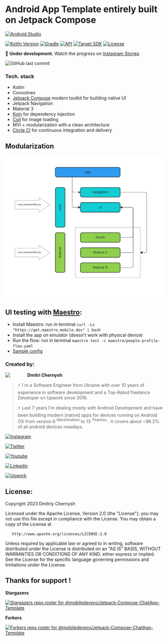 # Android App Template entirely built on Jetpack Compose

[![Android Studio](https://img.shields.io/badge/Android%20Studio%20Giraffe-2022.3.1%20Canary%206-orange.svg?style=for-the-badge)](https://developer.android.com/studio/preview)

[![Kotlin Version](https://img.shields.io/badge/kotlin-1.8.0-blue.svg?style=for-the-badge)](http://kotlinlang.org/)
[![Gradle](https://img.shields.io/badge/gradle-8.0-blue.svg?style=for-the-badge)](https://lv.binarybabel.org/catalog/gradle/latest)
[![API](https://img.shields.io/badge/support%20min%20API-24%20[Android%207.0]-blue.svg?style=for-the-badge)](https://github.com/AndroidSDKSources/android-sdk-sources-list)
[![Target SDK](https://img.shields.io/badge/Target%20API%20Level-33%20[Android%2013]-blue.svg?style=for-the-badge)](https://developer.android.com/about/versions/13)
[![License](https://img.shields.io/badge/license-Apache%202.0-blue.svg?style=for-the-badge)](http://www.apache.org/licenses/LICENSE-2.0)

🔴 **Under development.** Watch the progress on [Instagram Stories](https://instagr.am/mobiledevpro/)

![GitHub last commit](https://img.shields.io/github/last-commit/mobiledevpro/Jetpack-Compose-ChatApp-Template?color=red&style=for-the-badge)


### Tech. stack

* Kotlin
* Coroutines
* [Jetpack Compose](https://developer.android.com/jetpack/compose) modern toolkit for building native UI
* Jetpack Navigation
* Material 3
* [Koin](https://insert-koin.io/docs/reference/koin-android/compose) for dependency injection
* [Coil](https://coil-kt.github.io/coil/compose/) for image loading
* MVI + modularization with a clean architecture
* [Circle CI](https://circleci.com/) for continuous integration and delivery

## Modularization

![modularization](doc/modularization.png)

## UI testing with [Maestro](https://maestro.mobile.dev/):

* Install Maestro: run in terminal ```curl -Ls "https://get.maestro.mobile.dev" | bash```
* Install the app on emulator (doesn't work with physical device)
* Run the flow: run in terminal ```maestro test -c maestro/people-profile-flow.yaml```
* [Sample config](maestro/people-profile-flow.yaml)


### Created by:

<a href="https://github.com/dmitriy-chernysh" target="_blank">
  <img src="https://s.gravatar.com/avatar/72c649d298a8f0f088fd0850e19b9147?s=400" width="70" align="left">
</a>

**Dmitri Chernysh**

> ⚡️ I`m a Software Engineer from Ukraine with over 10 years of experience in software development and a Top-Rated freelance Developer on Upwork since 2016.
> 
> ⚡️ Last 7 years I'm dealing mostly with Android Development and have been building modern [native] apps for devices running on Android OS from version 6 <sup>Marshmallow</sup> to 13 <sup>Tiramisu</sup> . It covers about ~96.2% of all android devices nowdays.
>

   
[![Instagram](https://img.shields.io/badge/-instagram-E4405F?logo=instagram&message=behind+the+scenes+of+building+apps+in+stories&label=Behind+the+scenes+of+building+apps+in+stories&style=for-the-badge&logoColor=white)](https://www.instagram.com/mobiledevpro/)

[![Twitter](https://img.shields.io/badge/-twitter-1DA1F2?logo=twitter&style=for-the-badge&message=tweeting+about+android+dev&label=tweeting+about+android+dev&logoColor=white)](https://twitter.com/mobiledev_pro)

[![Youtube](https://img.shields.io/badge/-youtube-red?logo=youtube&message=Youtube&label=Shorts&style=for-the-badge)](https://www.youtube.com/@mobiledevpro/shorts)

[![Linkedin](https://img.shields.io/badge/-linkedin-0A66C2?logo=linkedin&style=for-the-badge&logoColor=white&label=connect+on)](https://www.linkedin.com/in/dmitriychernysh/)

[![Upwork](https://img.shields.io/badge/-upwork-brightgreen?logo=upwork&message=Upwork&label=Top+Rated+Plus+Developer+on&style=for-the-badge)](https://www.upwork.com/freelancers/~01fb21586ed544f07b)

## License:

Copyright 2023 Dmitriy Chernysh

Licensed under the Apache License, Version 2.0 (the "License");
you may not use this file except in compliance with the License.
You may obtain a copy of the License at

       http://www.apache.org/licenses/LICENSE-2.0

Unless required by applicable law or agreed to in writing, software
distributed under the License is distributed on an "AS IS" BASIS,
WITHOUT WARRANTIES OR CONDITIONS OF ANY KIND, either express or implied.
See the License for the specific language governing permissions and
limitations under the License.

## Thanks for support !
**Stargazers**

[![Stargazers repo roster for @mobiledevpro/Jetpack-Compose-ChatApp-Template](https://reporoster.com/stars/dark/mobiledevpro/Jetpack-Compose-ChatApp-Template)](https://github.com/mobiledevpro/Jetpack-Compose-ChatApp-Template/stargazers)

**Forkers**

[![Forkers repo roster for @mobiledevpro/Jetpack-Compose-ChatApp-Template](https://reporoster.com/forks/dark/mobiledevpro/Jetpack-Compose-ChatApp-Template)](https://github.com/mobiledevpro/Jetpack-Compose-ChatApp-Template/network/members)

